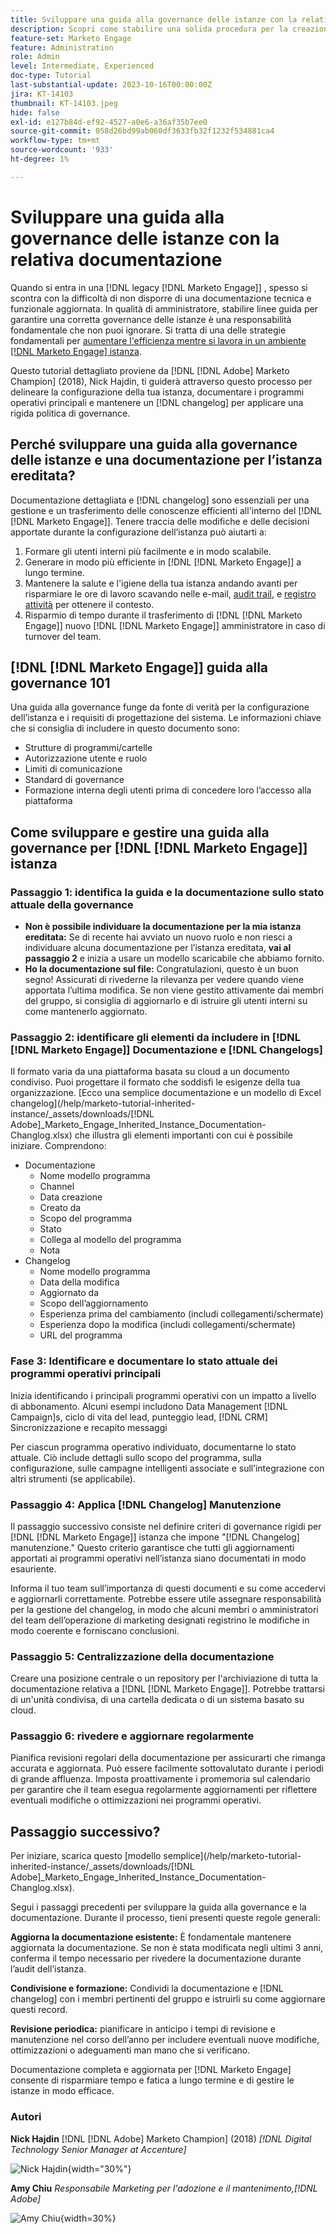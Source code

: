 ```yaml
---
title: Sviluppare una guida alla governance delle istanze con la relativa documentazione
description: Scopri come stabilire una solida procedura per la creazione e la manutenzione della documentazione e del registro delle modifiche per il tuo [!DNL Marketo Engage] dell'istanza. In questo modo non solo si risparmia tempo per la condivisione delle conoscenze del team, ma si migliora anche lo stato e l’efficienza dell’istanza.
feature-set: Marketo Engage
feature: Administration
role: Admin
level: Intermediate, Experienced
doc-type: Tutorial
last-substantial-update: 2023-10-16T00:00:00Z
jira: KT-14103
thumbnail: KT-14103.jpeg
hide: false
exl-id: e127b84d-ef92-4527-a0e6-a36af35b7ee0
source-git-commit: 058d26bd99ab060df3633fb32f1232f534881ca4
workflow-type: tm+mt
source-wordcount: '933'
ht-degree: 1%

---
```


# Sviluppare una guida alla governance delle istanze con la relativa documentazione

Quando si entra in una [!DNL legacy [!DNL Marketo Engage]] , spesso si scontra con la difficoltà di non disporre di una documentazione tecnica e funzionale aggiornata. In qualità di amministratore, stabilire linee guida per garantire una corretta governance delle istanze è una responsabilità fondamentale che non puoi ignorare. Si tratta di una delle strategie fondamentali per [aumentare l&#39;efficienza mentre si lavora in un ambiente [!DNL Marketo Engage] istanza](https://nation.marketo.com/t5/champion-program-blogs/3-tips-to-increase-your-efficiency-in-an-inherited-instance/ba-p/247582).

Questo tutorial dettagliato proviene da [!DNL [!DNL Adobe] Marketo Champion] (2018), Nick Hajdin, ti guiderà attraverso questo processo per delineare la configurazione della tua istanza, documentare i programmi operativi principali e mantenere un [!DNL changelog] per applicare una rigida politica di governance.

## Perché sviluppare una guida alla governance delle istanze e una documentazione per l’istanza ereditata?

Documentazione dettagliata e [!DNL changelog] sono essenziali per una gestione e un trasferimento delle conoscenze efficienti all&#39;interno del [!DNL [!DNL Marketo Engage]]. Tenere traccia delle modifiche e delle decisioni apportate durante la configurazione dell’istanza può aiutarti a:

1. Formare gli utenti interni più facilmente e in modo scalabile.
2. Generare in modo più efficiente in [!DNL [!DNL Marketo Engage]] a lungo termine.
3. Mantenere la salute e l&#39;igiene della tua istanza andando avanti per risparmiare le ore di lavoro scavando nelle e-mail, [audit trail](https://experienceleague.adobe.com/docs/marketo/using/product-docs/administration/audit-trail/audit-trail-overview.html), e [registro attività](https://experienceleague.adobe.com/docs/marketo/using/product-docs/core-marketo-concepts/smart-lists-and-static-lists/managing-people-in-smart-lists/locate-the-activity-log-for-a-person.html) per ottenere il contesto.
4. Risparmio di tempo durante il trasferimento di [!DNL [!DNL Marketo Engage]] nuovo [!DNL [!DNL Marketo Engage]] amministratore in caso di turnover del team.

## [!DNL [!DNL Marketo Engage]] guida alla governance 101

Una guida alla governance funge da fonte di verità per la configurazione dell’istanza e i requisiti di progettazione del sistema. Le informazioni chiave che si consiglia di includere in questo documento sono:

* Strutture di programmi/cartelle
* Autorizzazione utente e ruolo
* Limiti di comunicazione
* Standard di governance
* Formazione interna degli utenti prima di concedere loro l’accesso alla piattaforma

## Come sviluppare e gestire una guida alla governance per [!DNL [!DNL Marketo Engage]] istanza

### Passaggio 1: identifica la guida e la documentazione sullo stato attuale della governance

* **Non è possibile individuare la documentazione per la mia istanza ereditata:** Se di recente hai avviato un nuovo ruolo e non riesci a individuare alcuna documentazione per l’istanza ereditata, **vai al passaggio 2** e inizia a usare un modello scaricabile che abbiamo fornito.
* **Ho la documentazione sul file:** Congratulazioni, questo è un buon segno! Assicurati di rivederne la rilevanza per vedere quando viene apportata l’ultima modifica. Se non viene gestito attivamente dai membri del gruppo, si consiglia di aggiornarlo e di istruire gli utenti interni su come mantenerlo aggiornato.

### Passaggio 2: identificare gli elementi da includere in [!DNL [!DNL Marketo Engage]] Documentazione e [!DNL Changelogs]

Il formato varia da una piattaforma basata su cloud a un documento condiviso. Puoi progettare il formato che soddisfi le esigenze della tua organizzazione. [Ecco una semplice documentazione e un modello di Excel changelog](/help/marketo-tutorial-inherited-instance/_assets/downloads/[!DNL Adobe]_Marketo_Engage_Inherited_Instance_Documentation-Changlog.xlsx) che illustra gli elementi importanti con cui è possibile iniziare. Comprendono:

* Documentazione
   * Nome modello programma
   * Channel
   * Data creazione
   * Creato da
   * Scopo del programma
   * Stato
   * Collega al modello del programma
   * Nota
* Changelog
   * Nome modello programma
   * Data della modifica
   * Aggiornato da
   * Scopo dell’aggiornamento
   * Esperienza prima del cambiamento (includi collegamenti/schermate)
   * Esperienza dopo la modifica (includi collegamenti/schermate)
   * URL del programma

### Fase 3: Identificare e documentare lo stato attuale dei programmi operativi principali

Inizia identificando i principali programmi operativi con un impatto a livello di abbonamento. Alcuni esempi includono Data Management [!DNL Campaign]s, ciclo di vita del lead, punteggio lead, [!DNL CRM] Sincronizzazione e recapito messaggi

Per ciascun programma operativo individuato, documentarne lo stato attuale. Ciò include dettagli sullo scopo del programma, sulla configurazione, sulle campagne intelligenti associate e sull’integrazione con altri strumenti (se applicabile).

### Passaggio 4: Applica [!DNL Changelog] Manutenzione

Il passaggio successivo consiste nel definire criteri di governance rigidi per [!DNL [!DNL Marketo Engage]] istanza che impone &quot;[!DNL Changelog] manutenzione.&quot; Questo criterio garantisce che tutti gli aggiornamenti apportati ai programmi operativi nell’istanza siano documentati in modo esauriente.

Informa il tuo team sull’importanza di questi documenti e su come accedervi e aggiornarli correttamente. Potrebbe essere utile assegnare responsabilità per la gestione del changelog, in modo che alcuni membri o amministratori del team dell’operazione di marketing designati registrino le modifiche in modo coerente e forniscano conclusioni.

### Passaggio 5: Centralizzazione della documentazione

Creare una posizione centrale o un repository per l&#39;archiviazione di tutta la documentazione relativa a [!DNL [!DNL Marketo Engage]]. Potrebbe trattarsi di un&#39;unità condivisa, di una cartella dedicata o di un sistema basato su cloud.

### Passaggio 6: rivedere e aggiornare regolarmente

Pianifica revisioni regolari della documentazione per assicurarti che rimanga accurata e aggiornata. Può essere facilmente sottovalutato durante i periodi di grande affluenza. Imposta proattivamente i promemoria sul calendario per garantire che il team esegua regolarmente aggiornamenti per riflettere eventuali modifiche o ottimizzazioni nei programmi operativi.

## Passaggio successivo?

Per iniziare, scarica questo [modello semplice](/help/marketo-tutorial-inherited-instance/_assets/downloads/[!DNL Adobe]_Marketo_Engage_Inherited_Instance_Documentation-Changlog.xlsx).

Segui i passaggi precedenti per sviluppare la guida alla governance e la documentazione. Durante il processo, tieni presenti queste regole generali:

**Aggiorna la documentazione esistente:**
È fondamentale mantenere aggiornata la documentazione. Se non è stata modificata negli ultimi 3 anni, conferma il tempo necessario per rivedere la documentazione durante l’audit dell’istanza.

**Condivisione e formazione:**
Condividi la documentazione e [!DNL changelog] con i membri pertinenti del gruppo e istruirli su come aggiornare questi record.

**Revisione periodica:** pianificare in anticipo i tempi di revisione e manutenzione nel corso dell’anno per includere eventuali nuove modifiche, ottimizzazioni o adeguamenti man mano che si verificano.

Documentazione completa e aggiornata per [!DNL Marketo Engage] consente di risparmiare tempo e fatica a lungo termine e di gestire le istanze in modo efficace.

### Autori

**Nick Hajdin**
[!DNL [!DNL Adobe] Marketo Champion] (2018)
*[!DNL Digital Technology Senior Manager at Accenture]*

![Nick Hajdin](/help/marketo-tutorial-inherited-instance/_assets/authors/Customer_Author_Nicholas_Hajdin.png){width="30%"}

**Amy Chiu**
*Responsabile Marketing per l&#39;adozione e il mantenimento,[!DNL Adobe]*

![Amy Chiu](/help/marketo-tutorial-inherited-instance/_assets/authors/Adobe_Author_Amy_Chiu.png){width=30%}
